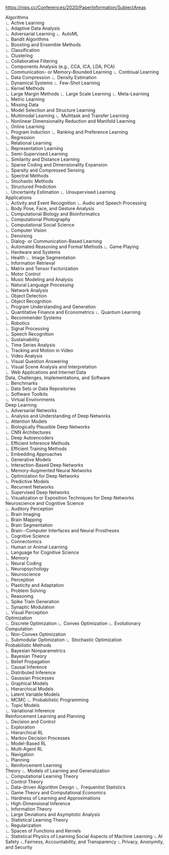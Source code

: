https://nips.cc/Conferences/2020/PaperInformation/SubjectAreas

Algorithms      
∟ Active Learning      
∟ Adaptive Data Analysis      
∟ Adversarial Learning
∟ AutoML      
∟ Bandit Algorithms      
∟ Boosting and Ensemble Methods      
∟ Classification      
∟ Clustering      
∟ Collaborative Filtering      
∟ Components Analysis (e.g., CCA, ICA, LDA, PCA)    
∟ Communication- or Memory-Bounded Learning
∟ Continual Learning  
∟ Data Compression
∟ Density Estimation      
∟ Dynamical Systems
∟ Few-Shot Learning    
∟ Kernel Methods      
∟ Large Margin Methods
∟ Large Scale Learning
∟ Meta-Learning      
∟ Metric Learning      
∟ Missing Data      
∟ Model Selection and Structure Learning     
∟ Multimodal Learning 
∟ Multitask and Transfer Learning      
∟ Nonlinear Dimensionality Reduction and Manifold Learning      
∟ Online Learning      
∟ Program Induction
∟ Ranking and Preference Learning      
∟ Regression      
∟ Relational Learning      
∟ Representation Learning      
∟ Semi-Supervised Learning      
∟ Similarity and Distance Learning      
∟ Sparse Coding and Dimensionality Expansion      
∟ Sparsity and Compressed Sensing      
∟ Spectral Methods      
∟ Stochastic Methods      
∟ Structured Prediction      
∟ Uncertainty Estimation
∟ Unsupervised Learning      
Applications      
∟ Activity and Event Recognition
∟ Audio and Speech Processing      
∟ Body Pose, Face, and Gesture Analysis            
∟ Computational Biology and Bioinformatics      
∟ Computational Photography      
∟ Computational Social Science      
∟ Computer Vision      
∟ Denoising      
∟ Dialog- or Communication-Based Learning      
∟ Automated Reasoning and Formal Methods
∟ Game Playing      
∟ Hardware and Systems      
∟ Health
∟ Image Segmentation      
∟ Information Retrieval      
∟ Matrix and Tensor Factorization      
∟ Motor Control      
∟ Music Modeling and Analysis      
∟ Natural Language Processing      
∟ Network Analysis      
∟ Object Detection      
∟ Object Recognition            
∟ Program Understanding and Generation      
∟ Quantitative Finance and Econometrics
∟ Quantum Learning      
∟ Recommender Systems      
∟ Robotics      
∟ Signal Processing      
∟ Speech Recognition      
∟ Sustainability      
∟ Time Series Analysis      
∟ Tracking and Motion in Video      
∟ Video Analysis      
∟ Visual Question Answering      
∟ Visual Scene Analysis and Interpretation      
∟ Web Applications and Internet Data      
Data, Challenges, Implementations, and Software      
∟ Benchmarks      
∟ Data Sets or Data Repositories      
∟ Software Toolkits      
∟ Virtual Environments      
Deep Learning      
∟ Adversarial Networks      
∟ Analysis and Understanding of Deep Networks      
∟ Attention Models      
∟ Biologically Plausible Deep Networks      
∟ CNN Architectures      
∟ Deep Autoencoders      
∟ Efficient Inference Methods      
∟ Efficient Training Methods      
∟ Embedding Approaches            
∟ Generative Models      
∟ Interaction-Based Deep Networks      
∟ Memory-Augmented Neural Networks      
∟ Optimization for Deep Networks      
∟ Predictive Models            
∟ Recurrent Networks      
∟ Supervised Deep Networks      
∟ Visualization or Exposition Techniques for Deep Networks      
Neuroscience and Cognitive Science      
∟ Auditory Perception      
∟ Brain Imaging      
∟ Brain Mapping      
∟ Brain Segmentation      
∟ Brain--Computer Interfaces and Neural Prostheses      
∟ Cognitive Science      
∟ Connectomics      
∟ Human or Animal Learning      
∟ Language for Cognitive Science      
∟ Memory      
∟ Neural Coding      
∟ Neuropsychology      
∟ Neuroscience      
∟ Perception      
∟ Plasticity and Adaptation      
∟ Problem Solving      
∟ Reasoning      
∟ Spike Train Generation      
∟ Synaptic Modulation      
∟ Visual Perception      
Optimization      
∟ Discrete Optimization
∟ Convex Optimization
∟ Evolutionary Computation      
∟ Non-Convex Optimization      
∟ Submodular Optimization
∟ Stochastic Optimization      
Probabilistic Methods      
∟ Bayesian Nonparametrics      
∟ Bayesian Theory      
∟ Belief Propagation      
∟ Causal Inference      
∟ Distributed Inference      
∟ Gaussian Processes      
∟ Graphical Models      
∟ Hierarchical Models      
∟ Latent Variable Models      
∟ MCMC
∟ Probabilistic Programming      
∟ Topic Models      
∟ Variational Inference      
Reinforcement Learning and Planning      
∟ Decision and Control      
∟ Exploration      
∟ Hierarchical RL      
∟ Markov Decision Processes      
∟ Model-Based RL      
∟ Multi-Agent RL      
∟ Navigation      
∟ Planning      
∟ Reinforcement Learning      
Theory
∟ Models of Learning and Generalization      
∟ Computational Learning Theory      
∟ Control Theory      
∟ Data-driven Algorithm Design
∟ Frequentist Statistics      
∟ Game Theory and Computational Economics      
∟ Hardness of Learning and Approximations    
∟ High-Dimensional Inference  
∟ Information Theory      
∟ Large Deviations and Asymptotic Analysis      
∟ Statistical Learning Theory      
∟ Regularization      
∟ Spaces of Functions and Kernels      
∟ Statistical Physics of Learning
Social Aspects of Machine Learning
  ∟AI Safety
  ∟Fairness, Accountability, and Transparency
  ∟Privacy, Anonymity, and Security